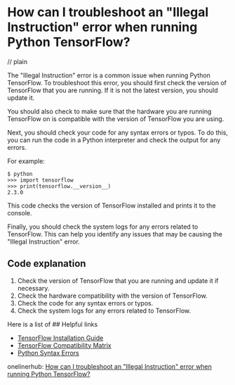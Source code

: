 # How can I troubleshoot an "Illegal Instruction" error when running Python TensorFlow?
// plain

The "Illegal Instruction" error is a common issue when running Python TensorFlow. To troubleshoot this error, you should first check the version of TensorFlow that you are running. If it is not the latest version, you should update it.

You should also check to make sure that the hardware you are running TensorFlow on is compatible with the version of TensorFlow you are using.

Next, you should check your code for any syntax errors or typos. To do this, you can run the code in a Python interpreter and check the output for any errors.

For example:

```
$ python
>>> import tensorflow
>>> print(tensorflow.__version__)
2.3.0
```

This code checks the version of TensorFlow installed and prints it to the console.

Finally, you should check the system logs for any errors related to TensorFlow. This can help you identify any issues that may be causing the "Illegal Instruction" error.

## Code explanation


1. Check the version of TensorFlow that you are running and update it if necessary.
2. Check the hardware compatibility with the version of TensorFlow.
3. Check the code for any syntax errors or typos.
4. Check the system logs for any errors related to TensorFlow.

Here is a list of ## Helpful links

- [TensorFlow Installation Guide](https://www.tensorflow.org/install)
- [TensorFlow Compatibility Matrix](https://www.tensorflow.org/install/source#hardware_requirements)
- [Python Syntax Errors](https://docs.python.org/3/tutorial/errors.html)

onelinerhub: [How can I troubleshoot an "Illegal Instruction" error when running Python TensorFlow?](https://onelinerhub.com/python-tensorflow/how-can-i-troubleshoot-an--illegal-instruction--error-when-running-python-tensorflow)